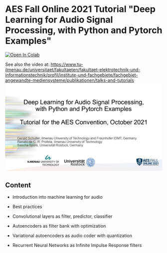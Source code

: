# AES Fall Online 2021 Tutorial "Deep Learning for Audio Signal Processing, with Python and Pytorch Examples" 


[![Open In Colab](https://colab.research.google.com/assets/colab-badge.svg)](https://colab.research.google.com/github/TUIlmenauAMS/AES_Tutorial_2021/blob/main/AEStutorialDeepLearingfor_Audio.ipynb)

See also the video at: 
https://www.tu-ilmenau.de/universitaet/fakultaeten/fakultaet-elektrotechnik-und-informationstechnik/profil/institute-und-fachgebiete/fachgebiet-angewandte-mediensysteme/publikationen/talks-and-tutorials
<img src="aesTotorialIntroSlide.png" alt="AES Fall Online 2021" target="_blank">

## Content

- Introduction into machine learning for audio

- Best practices

- Convolutional layers as filter, predictor, classifier

- Autoencoders as filter bank with optimization

- Variational autoencoders as audio coder with quantization

- Recurrent Neural Networks as Infinite Impulse Response filters
